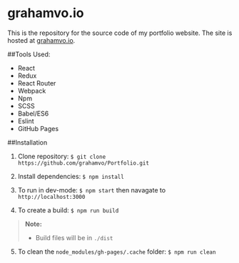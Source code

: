 grahamvo.io
===========

This is the repository for the source code of my portfolio website. The site is hosted at [grahamvo.io](http://grahamvo.io).

##Tools Used:

- React
- Redux
- React Router
- Webpack
- Npm
- SCSS
- Babel/ES6
- Eslint
- GitHub Pages

##Installation
1. Clone repository:
 `$ git clone https://github.com/grahamvo/Portfolio.git`

2. Install dependencies: `$ npm install`

3. To run in dev-mode: `$ npm start` then navagate to `http://localhost:3000`

4. To create a build: `$ npm run build`
> **Note:**
>- Build files will be in `./dist`

5. To clean the `node_modules/gh-pages/.cache` folder: `$ npm run clean`
